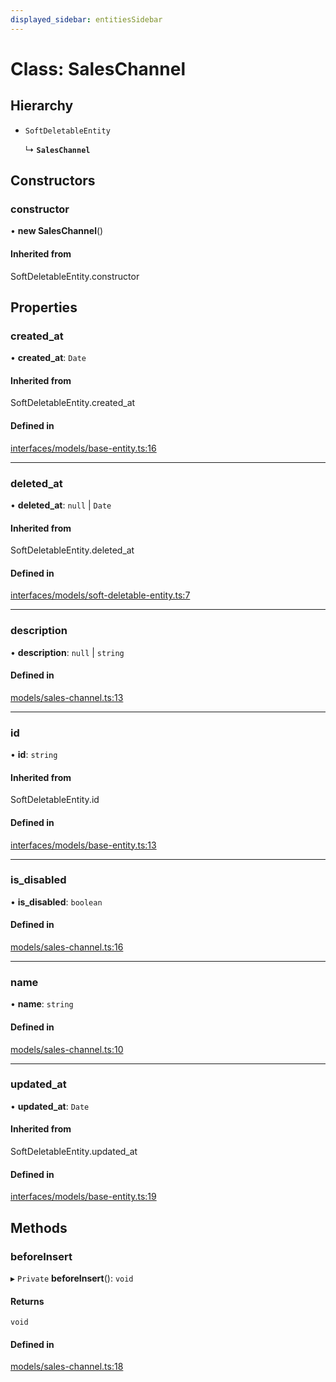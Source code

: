 ```yaml
---
displayed_sidebar: entitiesSidebar
---
```


# Class: SalesChannel

## Hierarchy

- `SoftDeletableEntity`

  ↳ **`SalesChannel`**

## Constructors

### constructor

• **new SalesChannel**()

#### Inherited from

SoftDeletableEntity.constructor

## Properties

### created\_at

• **created\_at**: `Date`

#### Inherited from

SoftDeletableEntity.created\_at

#### Defined in

[interfaces/models/base-entity.ts:16](https://github.com/Julesdj/medusa/blob/3aa08271/packages/medusa/src/interfaces/models/base-entity.ts#L16)

___

### deleted\_at

• **deleted\_at**: ``null`` \| `Date`

#### Inherited from

SoftDeletableEntity.deleted\_at

#### Defined in

[interfaces/models/soft-deletable-entity.ts:7](https://github.com/Julesdj/medusa/blob/3aa08271/packages/medusa/src/interfaces/models/soft-deletable-entity.ts#L7)

___

### description

• **description**: ``null`` \| `string`

#### Defined in

[models/sales-channel.ts:13](https://github.com/Julesdj/medusa/blob/3aa08271/packages/medusa/src/models/sales-channel.ts#L13)

___

### id

• **id**: `string`

#### Inherited from

SoftDeletableEntity.id

#### Defined in

[interfaces/models/base-entity.ts:13](https://github.com/Julesdj/medusa/blob/3aa08271/packages/medusa/src/interfaces/models/base-entity.ts#L13)

___

### is\_disabled

• **is\_disabled**: `boolean`

#### Defined in

[models/sales-channel.ts:16](https://github.com/Julesdj/medusa/blob/3aa08271/packages/medusa/src/models/sales-channel.ts#L16)

___

### name

• **name**: `string`

#### Defined in

[models/sales-channel.ts:10](https://github.com/Julesdj/medusa/blob/3aa08271/packages/medusa/src/models/sales-channel.ts#L10)

___

### updated\_at

• **updated\_at**: `Date`

#### Inherited from

SoftDeletableEntity.updated\_at

#### Defined in

[interfaces/models/base-entity.ts:19](https://github.com/Julesdj/medusa/blob/3aa08271/packages/medusa/src/interfaces/models/base-entity.ts#L19)

## Methods

### beforeInsert

▸ `Private` **beforeInsert**(): `void`

#### Returns

`void`

#### Defined in

[models/sales-channel.ts:18](https://github.com/Julesdj/medusa/blob/3aa08271/packages/medusa/src/models/sales-channel.ts#L18)
